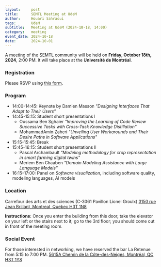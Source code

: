 ```yaml
---
layout:     post
title:      SEMTL Meeting at UdeM
author:     Houari Sahraoui
tags: 		UdeM
subtitle:  	Meeting at UdeM (2024-10-18, 14:00)
category:   meeting
event_date: 2024-10-18
date:       2024-10-01
---
```


A meeting of the SEMTL community will be held on **Friday, October 18th, 2024**, 2:00 PM. It will take place at the **Université de Montréal**.

### Registration

Please RSVP using [this form](https://docs.google.com/spreadsheets/d/1fG5uRQbvPufsGLUAnelnuzTSneUVe6L1RDAD7ZTWeIE/edit?usp=sharing).

### Program

* 14:00-14:45:    Keynote by Damien Masson *"Designing Interfaces That Adapt to Their Users"*
* 14:45-15:15:   Student short presentations I
  * Oussama Ben Sghaier *"Improving the Learning of Code Review Successive Tasks with Cross-Task Knowledge Distillation"*
  * MohammadAmin Zaheri *"Unveiling User Workarounds and Their Desire Paths in Software Applications"*
* 15:15-15:45:    Break
* 15:45-16:15:    Student short presentations II
  * Pascal Archambault *"Modeling methodology for crop representation in smart farming digital twins"*
  * Meriem Ben Chaaben *"Domain Modeling Assistance with Large Language Models"*
* 16:15-17:00:    Panel on *Software visualization*, including software quality, modeling languages, AI models

### Location

Carrefour des arts et des sciences (C-3061 Pavillon Lionel Groulx)
[3150 rue Jean Brillant, Montreal, Quebec H3T 1N8](https://maps.app.goo.gl/de6tojVx3oLGwgbZ9)

**Instructions:** Once you enter the building from this door, take the elevator on your left or the stairs next to it; go to the 3rd floor; you should come out in front of the meeting room.

### Social Event

For those interested in networking, we have reserved the bar La Retenue from 5:15 to 7:00 PM.
[5615A Chemin de la Côte-des-Neiges, Montréal, QC H3T 1Y8](https://maps.app.goo.gl/5VHiQLquZ1D3kJ8aA)
